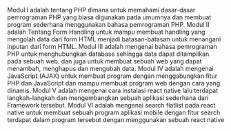 Modul I adalah tentang PHP dimana untuk memahami dasar-dasar pemrograman PHP yang biasa digunakan pada umumnya dan membuat program sederhana menggunakan bahasa pemrograman PHP.
Modul II adalah Tentang Form Handling untuk mampu membuat handling yang mengolah data dari form HTML menjadi batasan-batasan untuk menangani inputan dari form HTML.
Modul III adalah mengenai bahasa pemrograman PHP untuk menghubungkan database sehingga data dapat ditampilkan pada sebuah web. dan juga untuk membuat sebuah web yang dapat menambah, menghapus dan mengubah data.
Modul IV adalah mengenai JavaScript (AJAX) untuk membuat program dengan menggabungkan fitur PHP dan JavaScript dan mampu membuat program web dengan cara yang dinamis.
Modul V adalah mengenai cara instalasi react native lalu terdapat langkah-langkah dan mengembangkan sebuah aplikasi sederhana dari Framework tersebut.
Modul VI adalah mengenai search flatlist pada react native untuk membuat sebuah program aplikasi mobile dengan fitur search terdapat dalam program tersebut dengan menggunakan sebuah react native
